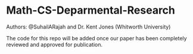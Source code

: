 # Math-CS-Deparmental-Research
Authors: @SuhailARajah and Dr. Kent Jones (Whitworth University)

The code for this repo will be added once our paper has been completely reviewed and approved for publication.
